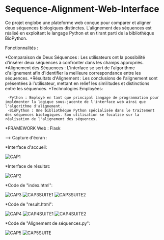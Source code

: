# Sequence-Alignment-Web-Interface

Ce projet englobe une plateforme web conçue pour comparer et aligner deux séquences biologiques distinctes. L'alignement des séquences est réalisé en exploitant le langage Python et en tirant parti de la bibliothèque BioPython.

Fonctionnalités :

*Comparaison de Deux Séquences : Les utilisateurs ont la possibilité d'insérer deux séquences à confronter dans les champs appropriés. 
*Alignement des Séquences : L'interface se sert de l'algorithme d'alignement afin d'identifier la meilleure correspondance entre les séquences. 
*Résultats d'Alignement : Les conclusions de l'alignement sont présentées à l'utilisateur, mettant en relief les similitudes et distinctions entre les séquences. 
*Technologies Employées: 

     -Python : Employé en tant que principal langage de programmation pour implémenter la logique sous-jacente de l'interface web ainsi que l'algorithme d'alignement. 
     -BioPython : Une bibliothèque Python spécialisée dans le traitement des séquences biologiques. Son utilisation se focalise sur la réalisation de l'alignement des séquences. 
     
*FRAMEWORK Web : Flask

--> Capture d'écran :

*Interface d'accueil:

![CAP1](https://github.com/AmelMansour/Sequence-Alignment-Web-Interface/assets/141269604/5fb408ef-1712-46f1-8438-2923c721a548)


*Interface de résultat:

![CAP2](https://github.com/AmelMansour/Sequence-Alignment-Web-Interface/assets/141269604/1f15b18b-c613-49b2-92bf-4a319cad860d)


*Code de "index.html":

![CAP3](https://github.com/AmelMansour/Sequence-Alignment-Web-Interface/assets/141269604/5a44d835-f1ee-47b2-9aab-981fa43dc46f)
![CAP3SUITE1](https://github.com/AmelMansour/Sequence-Alignment-Web-Interface/assets/141269604/dd63d28e-bebb-40e1-a7c6-f79baa48f65d)
![CAP3SUITE2](https://github.com/AmelMansour/Sequence-Alignment-Web-Interface/assets/141269604/cbf65aa8-a642-4b6a-b4f7-7a1aac7f9f24)

*Code de "result.html":

![CAP4](https://github.com/AmelMansour/Sequence-Alignment-Web-Interface/assets/141269604/5d7ec090-37dd-463d-b7a2-686334e7172c)
![CAP4SUITE1](https://github.com/AmelMansour/Sequence-Alignment-Web-Interface/assets/141269604/54e1d481-a6e3-4e0e-b088-13f5d5cdbd94)
![CAP4SUITE2](https://github.com/AmelMansour/Sequence-Alignment-Web-Interface/assets/141269604/d3d2cafd-d5de-434d-9b2f-2320b7d66048)

*Code de "Alignement de séquences.py":

![CAP5](https://github.com/AmelMansour/Sequence-Alignment-Web-Interface/assets/141269604/9e7a43a1-9dc4-47d7-8d96-8a77162ba1fe)
![CAP5SUITE](https://github.com/AmelMansour/Sequence-Alignment-Web-Interface/assets/141269604/42cee0b2-01bd-449e-8c28-406dea8b129a)
